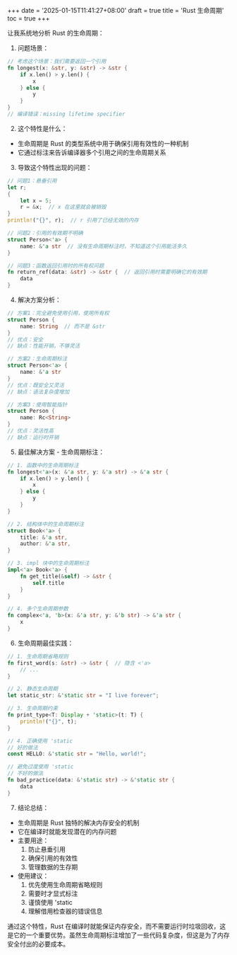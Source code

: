 +++
date = '2025-01-15T11:41:27+08:00'
draft = true
title = 'Rust 生命周期'
toc = true
+++

让我系统地分析 Rust 的生命周期：

1. 问题场景：
```rust
// 考虑这个场景：我们需要返回一个引用
fn longest(x: &str, y: &str) -> &str {
    if x.len() > y.len() {
        x
    } else {
        y
    }
}
// 编译错误：missing lifetime specifier
```

2. 这个特性是什么：
- 生命周期是 Rust 的类型系统中用于确保引用有效性的一种机制
- 它通过标注来告诉编译器多个引用之间的生命周期关系

3. 导致这个特性出现的问题：
```rust
// 问题1：悬垂引用
let r;
{
    let x = 5;
    r = &x;  // x 在这里就会被销毁
}
println!("{}", r);  // r 引用了已经无效的内存

// 问题2：引用的有效期不明确
struct Person<'a> {
    name: &'a str  // 没有生命周期标注时，不知道这个引用能活多久
}

// 问题3：函数返回引用时的所有权问题
fn return_ref(data: &str) -> &str {  // 返回引用时需要明确它的有效期
    data
}
```

4. 解决方案分析：

```rust
// 方案1：完全避免使用引用，使用所有权
struct Person {
    name: String  // 而不是 &str
}
// 优点：安全
// 缺点：性能开销，不够灵活

// 方案2：生命周期标注
struct Person<'a> {
    name: &'a str
}
// 优点：既安全又灵活
// 缺点：语法复杂度增加

// 方案3：使用智能指针
struct Person {
    name: Rc<String>
}
// 优点：灵活性高
// 缺点：运行时开销
```

5. 最佳解决方案 - 生命周期标注：

```rust
// 1. 函数中的生命周期标注
fn longest<'a>(x: &'a str, y: &'a str) -> &'a str {
    if x.len() > y.len() {
        x
    } else {
        y
    }
}

// 2. 结构体中的生命周期标注
struct Book<'a> {
    title: &'a str,
    author: &'a str,
}

// 3. impl 块中的生命周期标注
impl<'a> Book<'a> {
    fn get_title(&self) -> &str {
        self.title
    }
}

// 4. 多个生命周期参数
fn complex<'a, 'b>(x: &'a str, y: &'b str) -> &'a str {
    x
}
```

6. 生命周期最佳实践：

```rust
// 1. 生命周期省略规则
fn first_word(s: &str) -> &str {  // 隐含 <'a>
    // ...
}

// 2. 静态生命周期
let static_str: &'static str = "I live forever";

// 3. 生命周期约束
fn print_type<T: Display + 'static>(t: T) {
    println!("{}", t);
}

// 4. 正确使用 'static
// 好的做法
const HELLO: &'static str = "Hello, world!";

// 避免过度使用 'static
// 不好的做法
fn bad_practice(data: &'static str) -> &'static str {
    data
}
```

7. 结论总结：
- 生命周期是 Rust 独特的解决内存安全的机制
- 它在编译时就能发现潜在的内存问题
- 主要用途：
  1. 防止悬垂引用
  2. 确保引用的有效性
  3. 管理数据的生存期
- 使用建议：
  1. 优先使用生命周期省略规则
  2. 需要时才显式标注
  3. 谨慎使用 'static
  4. 理解借用检查器的错误信息

通过这个特性，Rust 在编译时就能保证内存安全，而不需要运行时垃圾回收，这是它的一个重要优势。虽然生命周期标注增加了一些代码复杂度，但这是为了内存安全付出的必要成本。
